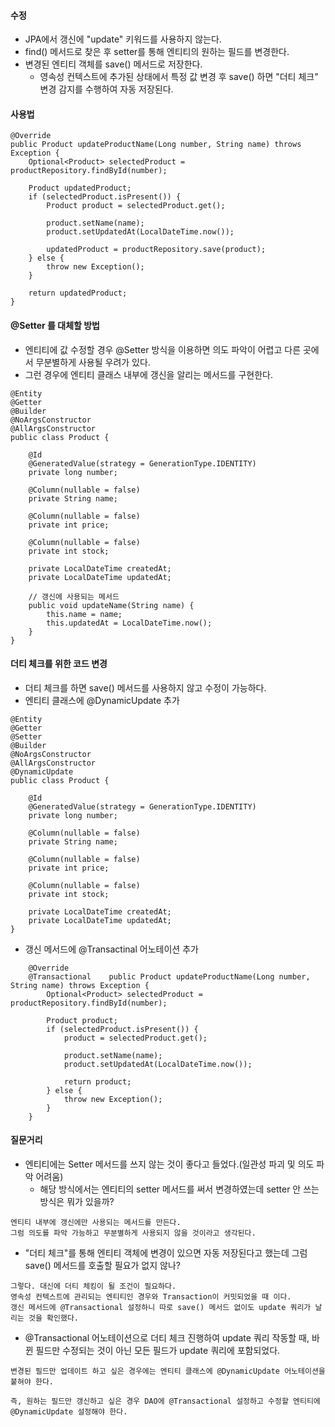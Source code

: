 #### 수정
- JPA에서 갱신에 "update" 키워드를 사용하지 않는다.
- find() 메서드로 찾은 후 setter를 통해 엔티티의 원하는 필드를 변경한다.
- 변경된 엔티티 객체를 save() 메서드로 저장한다.
	- 영속성 컨텍스트에 추가된 상태에서 특정 값 변경 후 save() 하면 "더티 체크" 변경 감지를 수행하여 자동 저장된다.


#### 사용법

```
@Override  
public Product updateProductName(Long number, String name) throws Exception {  
    Optional<Product> selectedProduct = productRepository.findById(number);  
  
    Product updatedProduct;  
    if (selectedProduct.isPresent()) {  
        Product product = selectedProduct.get();  
  
        product.setName(name);  
        product.setUpdatedAt(LocalDateTime.now());  
  
        updatedProduct = productRepository.save(product);  
    } else {  
        throw new Exception();  
    }  
  
    return updatedProduct;  
}
```


#### @Setter 를 대체할 방법
- 엔티티에 값 수정할 경우 @Setter 방식을 이용하면 의도 파악이 어렵고 다른 곳에서 무분별하게 사용될 우려가 있다.
- 그런 경우에 엔티티 클래스 내부에 갱신을 알리는 메서드를 구현한다.

```  
@Entity  
@Getter  
@Builder  
@NoArgsConstructor  
@AllArgsConstructor  
public class Product {  
  
    @Id  
    @GeneratedValue(strategy = GenerationType.IDENTITY)  
    private long number;  
  
    @Column(nullable = false)  
    private String name;  
  
    @Column(nullable = false)  
    private int price;  
  
    @Column(nullable = false)  
    private int stock;  
  
    private LocalDateTime createdAt;  
    private LocalDateTime updatedAt;  

	// 갱신에 사용되는 메서드
    public void updateName(String name) {  
        this.name = name;  
        this.updatedAt = LocalDateTime.now();  
    }  
}
```

#### 더티 체크를 위한 코드 변경
- 더티 체크를 하면 save() 메서드를 사용하지 않고 수정이 가능하다. 
- 엔티티 클래스에 @DynamicUpdate 추가

```
@Entity  
@Getter  
@Setter  
@Builder  
@NoArgsConstructor  
@AllArgsConstructor  
@DynamicUpdate  
public class Product {  
  
    @Id  
    @GeneratedValue(strategy = GenerationType.IDENTITY)  
    private long number;  
  
    @Column(nullable = false)  
    private String name;  
  
    @Column(nullable = false)  
    private int price;  
  
    @Column(nullable = false)  
    private int stock;  
  
    private LocalDateTime createdAt;  
    private LocalDateTime updatedAt;  
}
```

- 갱신 메서드에 @Transactinal 어노테이션 추가

```
    @Override  
    @Transactional    public Product updateProductName(Long number, String name) throws Exception {  
        Optional<Product> selectedProduct = productRepository.findById(number);  
  
        Product product;  
        if (selectedProduct.isPresent()) {  
            product = selectedProduct.get();  
  
            product.setName(name);  
            product.setUpdatedAt(LocalDateTime.now());  
  
            return product;  
        } else {  
            throw new Exception();  
        }  
    }
```


#### 질문거리
- 엔티티에는 Setter 메서드를 쓰지 않는 것이 좋다고 들었다.(일관성 파괴 및 의도 파악 어려움)
	- 해당 방식에서는 엔티티의 setter 메서드를 써서 변경하였는데 setter 안 쓰는 방식은 뭐가 있을까?

```
엔티티 내부에 갱신에만 사용되는 메서드를 만든다.
그럼 의도를 파악 가능하고 무분별하게 사용되지 않을 것이라고 생각된다.
```

- "더티 체크"를 통해 엔티티 객체에 변경이 있으면 자동 저장된다고 했는데 그럼 save() 메서드를 호출할 필요가 없지 않나?

```
그렇다. 대신에 더티 체킹이 될 조건이 필요하다.
영속성 컨텍스트에 관리되는 엔티티인 경우와 Transaction이 커밋되었을 때 이다.
갱신 메서드에 @Transactional 설정하니 따로 save() 메서드 없이도 update 쿼리가 날리는 것을 확인했다.
```

- @Transactional 어노테이션으로 더티 체크 진행하여 update 쿼리 작동할 때, 바뀐 필드만 수정되는 것이 아닌 모든 필드가 update 쿼리에 포함되었다.

```
변경된 필드만 업데이트 하고 싶은 경우에는 엔티티 클래스에 @DynamicUpdate 어노테이션을 붙혀야 한다.

즉, 원하는 필드만 갱신하고 싶은 경우 DAO에 @Transactional 설정하고 수정할 엔티티에 @DynamicUpdate 설정해야 한다.
```

